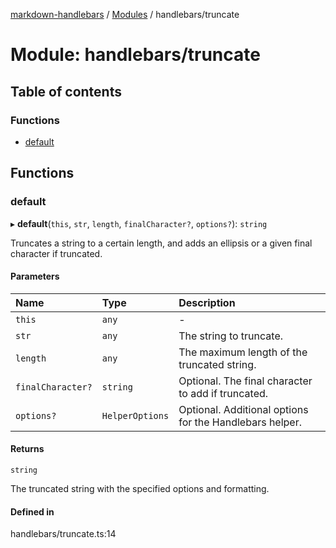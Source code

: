 [markdown-handlebars](../README.md) / [Modules](../modules.md) / handlebars/truncate

# Module: handlebars/truncate

## Table of contents

### Functions

- [default](handlebars_truncate.md#default)

## Functions

### default

▸ **default**(`this`, `str`, `length`, `finalCharacter?`, `options?`): `string`

Truncates a string to a certain length, and adds an ellipsis or a given final character if truncated.

#### Parameters

| Name | Type | Description |
| :------ | :------ | :------ |
| `this` | `any` | - |
| `str` | `any` | The string to truncate. |
| `length` | `any` | The maximum length of the truncated string. |
| `finalCharacter?` | `string` | Optional. The final character to add if truncated. |
| `options?` | `HelperOptions` | Optional. Additional options for the Handlebars helper. |

#### Returns

`string`

The truncated string with the specified options and formatting.

#### Defined in

handlebars/truncate.ts:14
